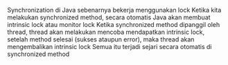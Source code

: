 Synchronization di Java sebenarnya bekerja menggunakan lock
Ketika kita melakukan synchronized method, secara otomatis Java akan membuat intrinsic lock atau monitor lock
Ketika synchronized method dipanggil oleh thread, thread akan melakukan mencoba mendapatkan intrinsic lock, setelah method selesai (sukses ataupun error), maka thread akan mengembalikan intrinsic lock
Semua itu terjadi sejari secara otomatis di synchronized method
